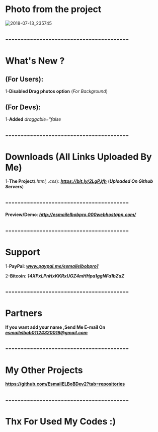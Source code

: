 # Photo from the project
![2018-07-13_235745](https://user-images.githubusercontent.com/28893833/42715746-92e2694e-86f8-11e8-88dd-2779cc21292e.png)
## ----------------------------------------
# What's New ?

## (For Users): 
1-**Disabled Drag photos option** (*For Background*)

## (For Devs): 
1-**Added** *draggable="false*
## ----------------------------------------
# Downloads (All Links Uploaded By Me)

1-**The Project**(*.html, .css*): ***https://bit.ly/2LgPJfh*** (***Uploaded On Github Servers***)
## ----------------------------------------
**Preview/Demo**:  ***http://esmailelbobpro.000webhostapp.com/***
## ----------------------------------------
# Support

1-**PayPal**: ***www.paypal.me/esmailelbobpro1***

2-**Bitcoin**: ***14XPxLPnHxKKRxUGZ4mHHpa1ggNFa1bZaZ***

## ----------------------------------------
# Partners

**If you want add your name ,Send Me E-mail On**  ***esmailelbob01124320019@gmail.com***
## ----------------------------------------

# My Other Projects

**https://github.com/EsmailELBoBDev2?tab=repositories**
## ----------------------------------------

# Thx For Used My Codes :)
